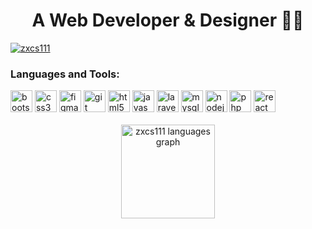 <h1 align="center">A Web Developer & Designer 🧑‍💻</h1>

<p align="left"> 
  <a href="https://github.com/ryo-ma/github-profile-trophy">
    <img src="https://github-profile-trophy.vercel.app/?username=zxcs111&theme=dracula&no-frame=false&margin-w=10" alt="zxcs111" />
  </a> 
</p>

<h3 align="left">Languages and Tools:</h3>
<div align="left">
  <img src="https://img.shields.io/static/v1?message=Bootstrap&logo=bootstrap&label=&color=7952B3&logoColor=white&labelColor=&style=for-the-badge" height="35" alt="bootstrap logo" />
  <img src="https://img.shields.io/static/v1?message=CSS3&logo=css3&label=&color=1572B6&logoColor=white&labelColor=&style=for-the-badge" height="35" alt="css3 logo" />
  <img src="https://img.shields.io/static/v1?message=Figma&logo=figma&label=&color=F24E1E&logoColor=white&labelColor=&style=for-the-badge" height="35" alt="figma logo" />
  <img src="https://img.shields.io/static/v1?message=Git&logo=git&label=&color=F05032&logoColor=white&labelColor=&style=for-the-badge" height="35" alt="git logo" />
  <img src="https://img.shields.io/static/v1?message=HTML5&logo=html5&label=&color=E34F26&logoColor=white&labelColor=&style=for-the-badge" height="35" alt="html5 logo" />
  <img src="https://img.shields.io/static/v1?message=JavaScript&logo=javascript&label=&color=F7DF1E&logoColor=black&labelColor=&style=for-the-badge" height="35" alt="javascript logo" />
  <img src="https://img.shields.io/static/v1?message=Laravel&logo=laravel&label=&color=FF2D20&logoColor=white&labelColor=&style=for-the-badge" height="35" alt="laravel logo" />
  <img src="https://img.shields.io/static/v1?message=MySQL&logo=mysql&label=&color=4479A1&logoColor=white&labelColor=&style=for-the-badge" height="35" alt="mysql logo" />
  <img src="https://img.shields.io/static/v1?message=Node.js&logo=node.js&label=&color=339933&logoColor=white&labelColor=&style=for-the-badge" height="35" alt="nodejs logo" />
  <img src="https://img.shields.io/static/v1?message=PHP&logo=php&label=&color=777BB4&logoColor=white&labelColor=&style=for-the-badge" height="35" alt="php logo" />
  <img src="https://img.shields.io/static/v1?message=React&logo=react&label=&color=61DAFB&logoColor=black&labelColor=&style=for-the-badge" height="35" alt="react logo" />
  
</div>

<br clear="both">

<div align="center">
  <img src="https://github-readme-stats.vercel.app/api/top-langs?username=zxcs111&show_icons=true&locale=en&layout=compact&card_width=320&langs_count=6&theme=dracula&hide_border=false" height="150" alt="zxcs111 languages graph" />
</div>
